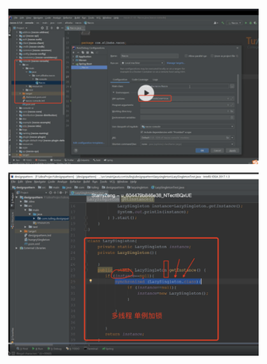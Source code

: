 ![image-20220807083343282](images/image-20220807083343282-9832430.png)







![image-20220807092003349](images/image-20220807092003349.png)





















